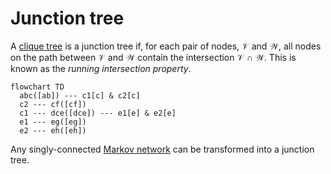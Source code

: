 # Junction tree

A [clique tree](202211051147.md) is a junction tree if, for each pair of nodes,
$\mathcal{V}$ and $\mathcal{W}$, all nodes on the path between $\mathcal{V}$ and
$\mathcal{W}$ contain the intersection $\mathcal{V} \cap \mathcal{W}$. This is
known as the *running intersection property*.

```mermaid
flowchart TD
  abc([ab]) --- c1[c] & c2[c]
  c2 --- cf([cf])
  c1 --- dce([dce]) --- e1[e] & e2[e]
  e1 --- eg([eg])
  e2 --- eh([eh])
```

Any singly-connected [Markov network](202210201118.md) can be transformed into a
junction tree.
